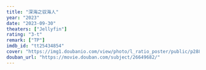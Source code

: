 ```yaml
---
title: "深海之驭海人"
year: "2023"
date: "2023-09-30"
theaters: ["Jellyfin"]
rating: "3-t"
remark: ["TP"]
imdb_id: "tt25434854"
cover: "https://img1.doubanio.com/view/photo/l_ratio_poster/public/p2885941329.jpg"
douban_url: "https://movie.douban.com/subject/26649682/"
---
```

